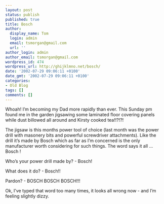 ```yaml
---
layout: post
status: publish
published: true
title: Bosch
author:
  display_name: Tom
  login: admin
  email: tsmorgan@gmail.com
  url: ''
author_login: admin
author_email: tsmorgan@gmail.com
wordpress_id: 474
wordpress_url: http://ghijklmno.net/bosch/
date: '2002-07-29 09:06:11 +0100'
date_gmt: '2002-07-29 09:06:11 +0100'
categories:
- Old Blog
tags: []
comments: []
---
```

<p>Whoah! I&#8217;m becoming my Dad more rapidly than ever. This Sunday pm found me in the garden jigsawing some laminated floor covering panels while dust billowed all around and Kirsty cooked tea!!?!?!</p>

<p>The jigsaw is this months power tool of choice (last month was the power drill with masonery bits and powerful screwdriver attachments). Like the drill it&#8217;s made by Bosch which as far as I&#8217;m concerned is the only manufacturer worth considering for such things. The word says it all ... Bosch !</p>

<p> Who&#8217;s your power drill made by? - Bosch!</p>

<p>What does it do? - Bosch!!</p>

<p>Pardon? -  BOSCH BOSCH BOSCH!!!</p>

<p>Ok, I&#8217;ve typed that word too many times, it looks all wrong now - and I&#8217;m feeling slightly dizzy.</p>


